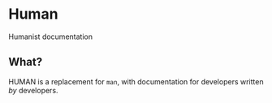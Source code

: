 Human
=====

Humanist documentation

What?
-----
HUMAN is a replacement for `man`, with documentation for developers written *by* developers.